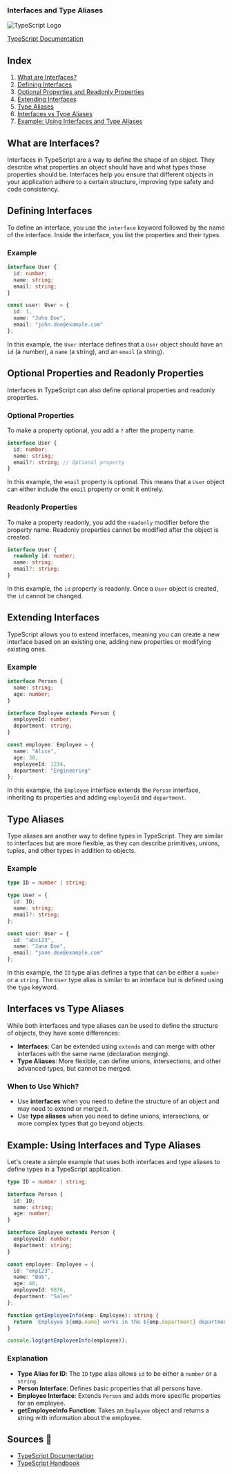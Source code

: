 ### Interfaces and Type Aliases

![TypeScript Logo](https://www.typescriptlang.org/assets/images/icons/favicon-32x32.png)

[TypeScript Documentation](https://www.typescriptlang.org/docs/)

## Index
1. [What are Interfaces?](#what-are-interfaces)
2. [Defining Interfaces](#defining-interfaces)
3. [Optional Properties and Readonly Properties](#optional-properties-and-readonly-properties)
4. [Extending Interfaces](#extending-interfaces)
5. [Type Aliases](#type-aliases)
6. [Interfaces vs Type Aliases](#interfaces-vs-type-aliases)
7. [Example: Using Interfaces and Type Aliases](#example-using-interfaces-and-type-aliases)

## What are Interfaces?

Interfaces in TypeScript are a way to define the shape of an object. They describe what properties an object should have and what types those properties should be. Interfaces help you ensure that different objects in your application adhere to a certain structure, improving type safety and code consistency.

## Defining Interfaces

To define an interface, you use the `interface` keyword followed by the name of the interface. Inside the interface, you list the properties and their types.

### Example

```typescript
interface User {
  id: number;
  name: string;
  email: string;
}

const user: User = {
  id: 1,
  name: "John Doe",
  email: "john.doe@example.com"
};
```

In this example, the `User` interface defines that a `User` object should have an `id` (a number), a `name` (a string), and an `email` (a string).

## Optional Properties and Readonly Properties

Interfaces in TypeScript can also define optional properties and readonly properties.

### Optional Properties

To make a property optional, you add a `?` after the property name.

```typescript
interface User {
  id: number;
  name: string;
  email?: string; // Optional property
}
```

In this example, the `email` property is optional. This means that a `User` object can either include the `email` property or omit it entirely.

### Readonly Properties

To make a property readonly, you add the `readonly` modifier before the property name. Readonly properties cannot be modified after the object is created.

```typescript
interface User {
  readonly id: number;
  name: string;
  email?: string;
}
```

In this example, the `id` property is readonly. Once a `User` object is created, the `id` cannot be changed.

## Extending Interfaces

TypeScript allows you to extend interfaces, meaning you can create a new interface based on an existing one, adding new properties or modifying existing ones.

### Example

```typescript
interface Person {
  name: string;
  age: number;
}

interface Employee extends Person {
  employeeId: number;
  department: string;
}

const employee: Employee = {
  name: "Alice",
  age: 30,
  employeeId: 1234,
  department: "Engineering"
};
```

In this example, the `Employee` interface extends the `Person` interface, inheriting its properties and adding `employeeId` and `department`.

## Type Aliases

Type aliases are another way to define types in TypeScript. They are similar to interfaces but are more flexible, as they can describe primitives, unions, tuples, and other types in addition to objects.

### Example

```typescript
type ID = number | string;

type User = {
  id: ID;
  name: string;
  email?: string;
};

const user: User = {
  id: "abc123",
  name: "Jane Doe",
  email: "jane.doe@example.com"
};
```

In this example, the `ID` type alias defines a type that can be either a `number` or a `string`. The `User` type alias is similar to an interface but is defined using the `type` keyword.

## Interfaces vs Type Aliases

While both interfaces and type aliases can be used to define the structure of objects, they have some differences:

- **Interfaces**: Can be extended using `extends` and can merge with other interfaces with the same name (declaration merging).
- **Type Aliases**: More flexible, can define unions, intersections, and other advanced types, but cannot be merged.

### When to Use Which?

- Use **interfaces** when you need to define the structure of an object and may need to extend or merge it.
- Use **type aliases** when you need to define unions, intersections, or more complex types that go beyond objects.

## Example: Using Interfaces and Type Aliases

Let's create a simple example that uses both interfaces and type aliases to define types in a TypeScript application.

```typescript
type ID = number | string;

interface Person {
  id: ID;
  name: string;
  age: number;
}

interface Employee extends Person {
  employeeId: number;
  department: string;
}

const employee: Employee = {
  id: "emp123",
  name: "Bob",
  age: 40,
  employeeId: 9876,
  department: "Sales"
};

function getEmployeeInfo(emp: Employee): string {
  return `Employee ${emp.name} works in the ${emp.department} department and is ${emp.age} years old.`;
}

console.log(getEmployeeInfo(employee));
```

### Explanation

- **Type Alias for ID**: The `ID` type alias allows `id` to be either a `number` or a `string`.
- **Person Interface**: Defines basic properties that all persons have.
- **Employee Interface**: Extends `Person` and adds more specific properties for an employee.
- **getEmployeeInfo Function**: Takes an `Employee` object and returns a string with information about the employee.

## Sources 📖
- [TypeScript Documentation](https://www.typescriptlang.org/docs/)
- [TypeScript Handbook](https://www.typescriptlang.org/docs/handbook/intro.html)
